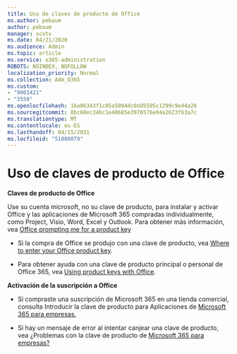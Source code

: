 ```yaml
---
title: Uso de claves de producto de Office
ms.author: pebaum
author: pebaum
manager: scotv
ms.date: 04/21/2020
ms.audience: Admin
ms.topic: article
ms.service: o365-administration
ROBOTS: NOINDEX, NOFOLLOW
localization_priority: Normal
ms.collection: Adm_O365
ms.custom:
- "9001421"
- "3550"
ms.openlocfilehash: 16a86343f1c05a5094dc0dd5595c1299c9e44a26
ms.sourcegitcommit: 8bc60ec34bc1e40685e3976576e04a2623f63a7c
ms.translationtype: MT
ms.contentlocale: es-ES
ms.lasthandoff: 04/15/2021
ms.locfileid: "51808079"
---
```

# <a name="using-office-product-keys"></a>Uso de claves de producto de Office

**Claves de producto de Office**

Use su cuenta microsoft, no su clave de producto, para instalar y activar Office y las aplicaciones de Microsoft 365 compradas individualmente, como Project, Visio, Word, Excel y Outlook. Para obtener más información, vea [Office prompting me for a product key](https://support.office.com/article/12a5763a-d45c-4685-8c95-a44500213759?ui=en-US&rs=en-US&ad=US#bkmk_promptforpkey)

- Si la compra de Office se produjo con una clave de producto, vea [Where to enter your Office product key](https://support.office.com/article/Where-to-enter-your-Office-product-key-0a82e5ae-739e-4b92-a6f4-2ec780c185db).

- Para obtener ayuda con una clave de producto principal o personal de Office 365, vea [Using product keys with Office](https://support.office.com/article/using-product-keys-with-office-12a5763a-d45c-4685-8c95-a44500213759).

**Activación de la suscripción a Office** 

- Si compraste una suscripción de Microsoft 365 en una tienda comercial, consulta Introducir la clave de producto para Aplicaciones de [Microsoft 365 para empresas.](https://docs.microsoft.com/microsoft-365/commerce/enter-your-product-key)

- Si hay un mensaje de error al intentar canjear una clave de producto, vea ¿Problemas con la clave de producto de [Microsoft 365 para empresas?](https://docs.microsoft.com/microsoft-365/commerce/product-key-errors-and-solutions)
